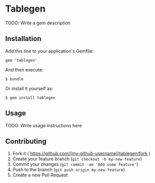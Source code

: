 # Tablegen

TODO: Write a gem description

## Installation

Add this line to your application's Gemfile:

    gem 'tablegen'

And then execute:

    $ bundle

Or install it yourself as:

    $ gem install tablegen

## Usage

TODO: Write usage instructions here

## Contributing

1. Fork it ( https://github.com/[my-github-username]/tablegen/fork )
2. Create your feature branch (`git checkout -b my-new-feature`)
3. Commit your changes (`git commit -am 'Add some feature'`)
4. Push to the branch (`git push origin my-new-feature`)
5. Create a new Pull Request
